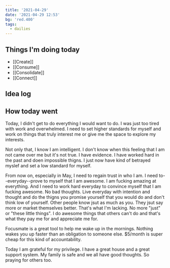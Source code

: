 ```yaml
---
title: '2021-04-29'
date: '2021-04-29 12:53'
bg: 'red.400'
tags:
  - dailies
---
```


## Things I'm doing today

- [[Create]]
- [[Consume]]
- [[Consolidate]]
- [[Connect]]

## Idea log

## How today went

Today, I didn't get to do everything I would want to do. I was just too tired with work and overwhelmed. I need to set higher standards for myself and work on things that truly interest me or give me the space to explore my interests.

Not only that, I know I am intelligent. I don't know when this feeling that I am not came over me but it's not true. I have evidence. I have worked hard in the past and doen impossible thigns. I just now have kind of betrayed myslef and set a low standard for myself.

From now on, especially in May, I need to regain trust in who I am. I need to--everyday--prove to myself that I am awesome. I am fucking amazing at everything. And I need to work hard everyday to convince myself that I am fucking awesome. No bad thoughts. Live everyday with intention and thought and do the thigns you promise yourself that you would do and don't think low of yourself. Other people know jsut as much as you. They jsut say more or market themselves better. That's what I'm lacking. No more "just" or "these little things". I do awesome things that others can't do and that's what they pay me for and appreciate me for.

Focusmate is a great tool to help me wake up in the mornings. Nothing wakes you up faster than an obligation to someone else. \$5/month is super cheap for this kind of accountability.

Today I am grateful for my privilege. I have a great house and a great support system. My family is safe and we all have good thoughts. So praying for others too.
